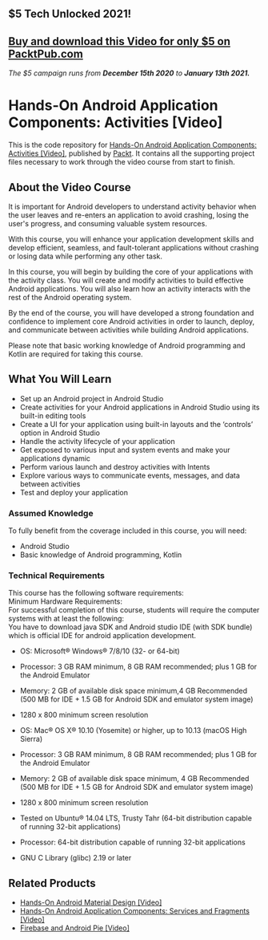 ## $5 Tech Unlocked 2021!
[Buy and download this Video for only $5 on PacktPub.com](https://www.packtpub.com/product/hands-on-android-application-components-activities-video/9781789619393)
-----
*The $5 campaign         runs from __December 15th 2020__ to __January 13th 2021.__*

# Hands-On Android Application Components: Activities [Video]
This is the code repository for [Hands-On Android Application Components: Activities [Video]](https://www.packtpub.com/mobile/hands-on-android-application-components-activities-video), published by [Packt](https://www.packtpub.com/?utm_source=github). It contains all the supporting project files necessary to work through the video course from start to finish.
## About the Video Course
It is important for Android developers to understand activity behavior when the user leaves and re-enters an application to avoid crashing, losing the user's progress, and consuming valuable system resources.

With this course, you will enhance your application development skills and develop efficient, seamless, and fault-tolerant applications without crashing or losing data while performing any other task.

In this course, you will begin by building the core of your applications with the activity class. You will create and modify activities to build effective Android applications. You will also learn how an activity interacts with the rest of the Android operating system.

By the end of the course, you will have developed a strong foundation and confidence to implement core Android activities in order to launch, deploy, and communicate between activities while building Android applications.

Please note that basic working knowledge of Android programming and Kotlin are required for taking this course.
<H2>What You Will Learn</H2>
<DIV class=book-info-will-learn-text>
<UL>
<LI>Set up an Android project in Android Studio
<LI>Create activities for your Android applications in Android Studio using its built-in editing tools
<LI>Create a UI for your application using built-in layouts and the ‘controls’ option in Android Studio
<LI>Handle the activity lifecycle of your application
<LI>Get exposed to various input and system events and make your applications dynamic
<LI>Perform various launch and destroy activities with Intents
<LI>Explore various ways to communicate events, messages, and data between activities
<LI>Test and deploy your application
  </LI></UL></DIV>

### Assumed Knowledge
To fully benefit from the coverage included in this course, you will need:<br/>
* Android Studio
* Basic knowledge of Android programming, Kotlin
### Technical Requirements
This course has the following software requirements:<br/>
Minimum Hardware Requirements:<br/>
For successful completion of this course, students will require the computer systems with at least the following:<br/>
You have to download java SDK and Android studio IDE (with SDK bundle) which is official IDE for android application development.<br/>




* OS: Microsoft® Windows® 7/8/10 (32- or 64-bit)<br/>



* Processor: 3 GB RAM minimum, 8 GB RAM recommended; plus 1 GB for the Android Emulator<br/>



* Memory: 2 GB of available disk space minimum,4 GB Recommended (500 MB for IDE + 1.5 GB for Android SDK and emulator system image)<br/>



* 1280 x 800 minimum screen resolution<br/>





* OS: Mac® OS X® 10.10 (Yosemite) or higher, up to 10.13 (macOS High Sierra)<br/>



* Processor: 3 GB RAM minimum, 8 GB RAM recommended; plus 1 GB for the Android Emulator<br/>



* Memory: 2 GB of available disk space minimum, 4 GB Recommended (500 MB for IDE + 1.5 GB for Android SDK and emulator system image)<br/>



* 1280 x 800 minimum screen resolution<br/>





* Tested on Ubuntu® 14.04 LTS, Trusty Tahr (64-bit distribution capable of running 32-bit applications)<br/>



* Processor: 64-bit distribution capable of running 32-bit applications<br/>



* GNU C Library (glibc) 2.19 or later<br/>



## Related Products
* [Hands-On Android Material Design [Video]](https://www.packtpub.com/application-development/hands-android-material-design-video?utm_source=github&utm_medium=repository&utm_campaign=9781789805581)
* [Hands-On Android Application Components: Services and Fragments [Video]](https://www.packtpub.com/application-development/hands-android-application-components-services-and-fragments-video)
* [Firebase and Android Pie [Video]](https://www.packtpub.com/application-development/firebase-and-android-pie-video?utm_source=github&utm_medium=repository&utm_campaign=9781789532791)
